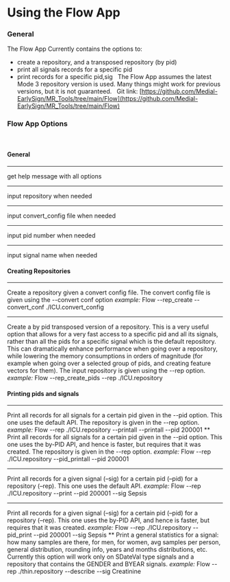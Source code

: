 # Using the Flow App
### General
The Flow App Currently contains the options to:

- create a repository, and a transposed repository (by pid)
- print all signals records for a specific pid
- print records for a specific pid,sig
 
The Flow App assumes the latest Mode 3 repository version is used. Many things might work for previous versions, but it is not guaranteed.
 
Git link: [https://github.com/Medial-EarlySign/MR_Tools/tree/main/Flow](https://github.com/Medial-EarlySign/MR_Tools/tree/main/Flow)
### Flow App Options
 
#### General
****
get help message with all options
****
input repository when needed
****
input convert_config file when needed
****
input pid number when needed
****
input signal name when needed
 
#### Creating Repositories
****
Create a repository given a convert config file. The convert config file is given using the --convert conf option
*example:* Flow --rep_create --convert_conf ./ICU.convert_config
 
****
Create a by pid transposed version of a repository. This is a very useful option that allows for a very fast access to a specific pid and all its signals, rather than all the pids for a specific signal which is the default repository. This can dramatically enhance performance when going over a repository, while lowering the memory consumptions in orders of magnitude (for example when going over a selected group of pids, and creating feature vectors for them).
The input repository is given using the --rep option.
*example:* Flow --rep_create_pids --rep ./ICU.repository
 
#### Printing pids and signals
****
Print all records for all signals for a certain pid given in the --pid option. This one uses the default API. The repository is given in the --rep option.
*example:* Flow --rep ./ICU.repository --printall --printall --pid 200001
**
Print all records for all signals for a certain pid given in the --pid option. This one uses the by-PID API, and hence is faster, but requires that it was created. The repository is given in the --rep option.
*example:* Flow --rep ./ICU.repository --pid_printall --pid 200001
****
Print all records for a given signal (–sig) for a certain pid (–pid) for a repository (–rep). This one uses the default API.
*example:* Flow --rep ./ICU.repository --print --pid 200001 --sig Sepsis
****
Print all records for a given signal (–sig) for a certain pid (–pid) for a repository (–rep). This one uses the by-PID API, and hence is faster, but requires that it was created.
*example:* Flow --rep ./ICU.repository --pid_print --pid 200001 --sig Sepsis
**
Print a general statistics for a signal: how many samples are there, for men, for women, avg samples per person, general distribution, rounding info, years and months distributions, etc.
Currently this option will work only on SDateVal type signals and a repository that contains the GENDER and BYEAR signals.
*example:* Flow --rep ./thin.repository --describe --sig Creatinine
 
 
 
 
